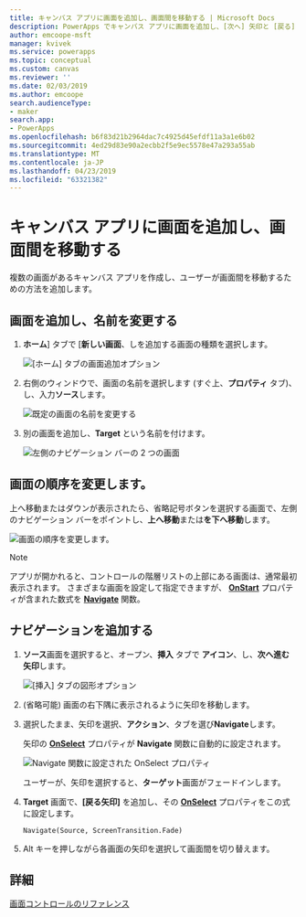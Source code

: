 ```yaml
---
title: キャンバス アプリに画面を追加し、画面間を移動する | Microsoft Docs
description: PowerApps でキャンバス アプリに画面を追加し、[次へ] 矢印と [戻る] 矢印を使用して画面間を移動する
author: emcoope-msft
manager: kvivek
ms.service: powerapps
ms.topic: conceptual
ms.custom: canvas
ms.reviewer: ''
ms.date: 02/03/2019
ms.author: emcoope
search.audienceType:
- maker
search.app:
- PowerApps
ms.openlocfilehash: b6f83d21b2964dac7c4925d45efdf11a3a1e6b02
ms.sourcegitcommit: 4ed29d83e90a2ecbb2f5e9ec5578e47a293a55ab
ms.translationtype: MT
ms.contentlocale: ja-JP
ms.lasthandoff: 04/23/2019
ms.locfileid: "63321382"
---
```

# <a name="add-a-screen-to-a-canvas-app-and-navigate-between-screens"></a>キャンバス アプリに画面を追加し、画面間を移動する

複数の画面があるキャンバス アプリを作成し、ユーザーが画面間を移動するための方法を追加します。

## <a name="add-and-rename-a-screen"></a>画面を追加し、名前を変更する

1. **ホーム**] タブで [**新しい画面**、しを追加する画面の種類を選択します。

    ![[ホーム] タブの画面追加オプション](./media/add-screen-context-variables/add-screen.png)

2. 右側のウィンドウで、画面の名前を選択します (すぐ上、**プロパティ** タブ)、し、入力**ソース**します。

    ![既定の画面の名前を変更する](./media/add-screen-context-variables/name-source-screen.png)

3. 別の画面を追加し、**Target** という名前を付けます。

    ![左側のナビゲーション バーの 2 つの画面](./media/add-screen-context-variables/two-screens-in-nav.png)

## <a name="reorder-screens"></a>画面の順序を変更します。

上へ移動またはダウンが表示されたら、省略記号ボタンを選択する画面で、左側のナビゲーション バーをポイントし、**上へ移動**または**を下へ移動**します。

![画面の順序を変更します。](./media/add-screen-context-variables/reorder-screen.png)

> [!NOTE]
> アプリが開かれると、コントロールの階層リストの上部にある画面は、通常最初表示されます。 さまざまな画面を設定して指定できますが、 **[OnStart](controls/control-screen.md)** プロパティが含まれた数式を **[Navigate](functions/function-navigate.md)** 関数。

## <a name="add-navigation"></a>ナビゲーションを追加する

1. **ソース**画面を選択すると、オープン、**挿入** タブで **アイコン**、し、**次へ進む矢印**します。  

    ![[挿入] タブの図形オプション](./media/add-screen-context-variables/add-next-arrow.png)

2. (省略可能) 画面の右下隅に表示されるように矢印を移動します。

3. 選択したまま、矢印を選択、**アクション**、タブを選び**Navigate**します。

    矢印の **[OnSelect](controls/properties-core.md)** プロパティが **Navigate** 関数に自動的に設定されます。

    ![Navigate 関数に設定された OnSelect プロパティ](./media/add-screen-context-variables/onselect-default.png)

    ユーザーが、矢印を選択すると、**ターゲット**画面がフェードインします。

4. **Target** 画面で、**[戻る矢印]** を追加し、その **[OnSelect](controls/properties-core.md)** プロパティをこの式に設定します。

    `Navigate(Source, ScreenTransition.Fade)`

5. Alt キーを押しながら各画面の矢印を選択して画面間を切り替えます。

## <a name="more-information"></a>詳細

[画面コントロールのリファレンス](controls/control-screen.md)
